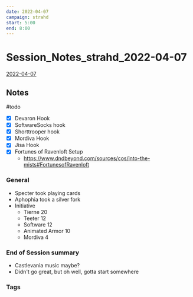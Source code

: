 ```yaml
---
date: 2022-04-07
campaign: strahd
start: 5:00
end: 8:00
---
```

# Session_Notes_strahd_2022-04-07
[2022-04-07](../../../Daily_Notes/2022-04-07.md)
## Notes
#todo
- [x] Devaron Hook
- [x] SoftwareSocks hook
- [x] Shorttrooper hook
- [x] Mordiva Hook
- [x] Jisa Hook
- [x] Fortunes of Ravenloft Setup
	- https://www.dndbeyond.com/sources/cos/into-the-mists#FortunesofRavenloft
### General
- Specter took playing cards
- Aphophia took a silver fork
- Initiative
	- Tierne 20
	- Teeter 12
	- Software 12
	- Animated Armor 10
	- Mordiva 4
### End of Session summary
- Castlevania music maybe?
- Didn't go great, but oh well, gotta start somewhere
### Tags